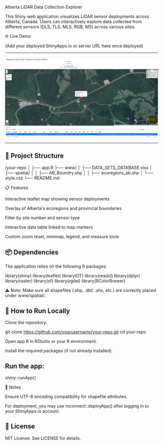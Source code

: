 Alberta LiDAR Data Collection Explorer

This Shiny web application visualizes LiDAR sensor deployments across Alberta, Canada. Users can interactively explore data collected from different sensors (DLS, TLS, MLS, RGB, MS) across various sites.

🌐 Live Demo

(Add your deployed ShinyApps.io or server URL here once deployed)

---

![App Screenshot](www/ss.jpg)

---

## 📂 Project Structure

/your-repo
│
├── app.R
├── www/
│   ├── DATA_SETS_DATABASE.xlsx
│   ├── spatial/
│   │   ├── AB_Boundry.shp
│   │   ├── ecoregions_ab.shp
│   └── style.css
└── README.md

📋 Features

Interactive leaflet map showing sensor deployments

Overlay of Alberta's ecoregions and provincial boundaries

Filter by site number and sensor type

Interactive data table linked to map markers

Custom zoom reset, minimap, legend, and measure tools

## 📦 Dependencies

The application relies on the following R packages:

library(shiny)
library(leaflet)
library(DT)
library(readxl)
library(dplyr)
library(raster)
library(sf)
library(rgdal)
library(RColorBrewer)

⚠️ Note: Make sure all shapefiles (.shp, .dbf, .shx, etc.) are correctly placed under www/spatial/.

## 🚀 How to Run Locally

Clone the repository:

git clone https://github.com/yourusername/your-repo.git
cd your-repo

Open app.R in RStudio or your R environment.

Install the required packages (if not already installed).

## Run the app:

shiny::runApp()

📌 Notes

Ensure UTF-8 encoding compatibility for shapefile attributes.

For deployment, you may use rsconnect::deployApp() after logging in to your ShinyApps.io account.

## 📄 License

MIT License. See LICENSE for details.

